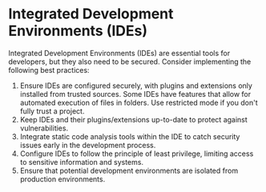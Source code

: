 # Integrated Development Environments (IDEs)

Integrated Development Environments (IDEs) are essential tools for developers, but they also need to be secured. Consider implementing the following best practices:

1. Ensure IDEs are configured securely, with plugins and extensions only installed from trusted sources. Some IDEs have features that allow for automated execution of files in folders. Use restricted mode if you don't fully trust a project.
2. Keep IDEs and their plugins/extensions up-to-date to protect against vulnerabilities.
3. Integrate static code analysis tools within the IDE to catch security issues early in the development process.
4. Configure IDEs to follow the principle of least privilege, limiting access to sensitive information and systems.
5. Ensure that potential development environments are isolated from production environments.
